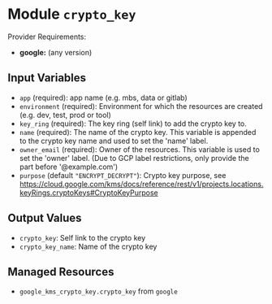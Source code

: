 
# Module `crypto_key`

Provider Requirements:
* **google:** (any version)

## Input Variables
* `app` (required): app name (e.g. mbs, data or gitlab)
* `environment` (required): Environment for which the resources are created (e.g. dev, test, prod or tool)
* `key_ring` (required): The key ring (self link) to add the crypto key to.
* `name` (required): The name of the crypto key. This variable is appended to the crypto key name and used to set the 'name' label.
* `owner_email` (required): Owner of the resources. This variable is used to set the 'owner' label. (Due to GCP label restrictions, only provide the part before '@example.com')
* `purpose` (default `"ENCRYPT_DECRYPT"`): Crypto key purpose, see https://cloud.google.com/kms/docs/reference/rest/v1/projects.locations.keyRings.cryptoKeys#CryptoKeyPurpose

## Output Values
* `crypto_key`: Self link to the crypto key
* `crypto_key_name`: Name of the crypto key

## Managed Resources
* `google_kms_crypto_key.crypto_key` from `google`

